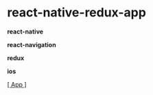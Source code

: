 # react-native-redux-app

**react-native**

**react-navigation**

**redux**

**ios**

[[ App ]]( https://youtu.be/p1wAij59DrM)
